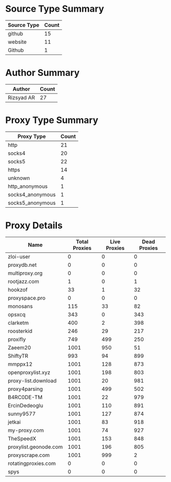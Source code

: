 # Source Type Summary

| Source Type | Count |
|-------------|-------|
| github | 15 |
| website | 11 |
| Github | 1 |


# Author Summary

| Author | Count |
|--------|-------|
| Rizsyad AR | 27 |


# Proxy Type Summary

| Proxy Type | Count |
|------------|-------|
| http | 21 |
| socks4 | 20 |
| socks5 | 22 |
| https | 14 |
| unknown | 4 |
| http_anonymous | 1 |
| socks4_anonymous | 1 |
| socks5_anonymous | 1 |


# Proxy Details

| Name | Total Proxies | Live Proxies | Dead Proxies |
|------|---------------|--------------|---------------|
| zloi-user | 0 | 0 | 0 |
| proxydb.net | 0 | 0 | 0 |
| multiproxy.org | 0 | 0 | 0 |
| rootjazz.com | 1 | 0 | 1 |
| hookzof | 33 | 1 | 32 |
| proxyspace.pro | 0 | 0 | 0 |
| monosans | 115 | 33 | 82 |
| opsxcq | 343 | 0 | 343 |
| clarketm | 400 | 2 | 398 |
| roosterkid | 246 | 29 | 217 |
| proxifly | 749 | 499 | 250 |
| Zaeem20 | 1001 | 950 | 51 |
| ShiftyTR | 993 | 94 | 899 |
| mmppx12 | 1001 | 128 | 873 |
| openproxylist.xyz | 1001 | 198 | 803 |
| proxy-list.download | 1001 | 20 | 981 |
| proxy4parsing | 1001 | 499 | 502 |
| B4RC0DE-TM | 1001 | 22 | 979 |
| ErcinDedeoglu | 1001 | 110 | 891 |
| sunny9577 | 1001 | 127 | 874 |
| jetkai | 1001 | 83 | 918 |
| my-proxy.com | 1001 | 74 | 927 |
| TheSpeedX | 1001 | 153 | 848 |
| proxylist.geonode.com | 1001 | 196 | 805 |
| proxyscrape.com | 1001 | 999 | 2 |
| rotatingproxies.com | 0 | 0 | 0 |
| spys | 0 | 0 | 0 |
